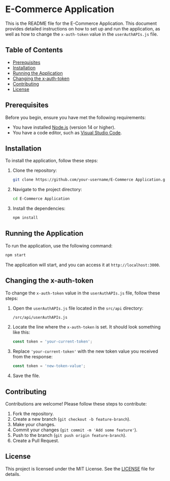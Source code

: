 # E-Commerce Application

This is the README file for the E-Commerce Application. This document provides detailed instructions on how to set up and run the application, as well as how to change the `x-auth-token` value in the `userAuthAPIs.js` file.

## Table of Contents
- [Prerequisites](#prerequisites)
- [Installation](#installation)
- [Running the Application](#running-the-application)
- [Changing the x-auth-token](#changing-the-x-auth-token)
- [Contributing](#contributing)
- [License](#license)

## Prerequisites

Before you begin, ensure you have met the following requirements:
- You have installed [Node.js](https://nodejs.org/) (version 14 or higher).
- You have a code editor, such as [Visual Studio Code](https://code.visualstudio.com/).

## Installation

To install the application, follow these steps:

1. Clone the repository:
    ```sh
    git clone https://github.com/your-username/E-Commerce Application.git
    ```

2. Navigate to the project directory:
    ```sh
    cd E-Commerce Application
    ```

3. Install the dependencies:
    ```sh
    npm install
    ```

## Running the Application

To run the application, use the following command:
```sh
npm start
```

The application will start, and you can access it at `http://localhost:3000`.

## Changing the x-auth-token

To change the `x-auth-token` value in the `userAuthAPIs.js` file, follow these steps:

1. Open the `userAuthAPIs.js` file located in the `src/api` directory:
    ```sh
    /src/api/userAuthAPIs.js
    ```

2. Locate the line where the `x-auth-token` is set. It should look something like this:
    ```javascript
    const token = 'your-current-token';
    ```

3. Replace `'your-current-token'` with the new token value you received from the response:
    ```javascript
    const token = 'new-token-value';
    ```

4. Save the file.

## Contributing

Contributions are welcome! Please follow these steps to contribute:

1. Fork the repository.
2. Create a new branch (`git checkout -b feature-branch`).
3. Make your changes.
4. Commit your changes (`git commit -m 'Add some feature'`).
5. Push to the branch (`git push origin feature-branch`).
6. Create a Pull Request.

## License

This project is licensed under the MIT License. See the [LICENSE](LICENSE) file for details.
